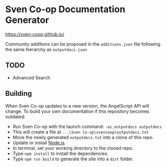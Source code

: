 # Sven Co-op Documentation Generator

https://sven-coop.github.io/

Community additions can be proposed in the `additions.json` file following the same hierarchy as `outputdocs.json`

## TODO
 - Advanced Search

## Building
When Sven Co-op updates to a new version, the AngelScript API will change.
To build your own documentation if this repository becomes outdated:

- Run Sven Co-op with the launch command: `-as_outputdocs outputdocs`
- This will create a file at `...\Sven Co-op\svencoop\outputdocs.txt`
- Move the newly generated `outputdocs.txt` into a clone of this repo.
- Update or install [Node.js](https://nodejs.org/en).
- In terminal, set your working directory to the cloned repo.
- Type `npm install` to install the dependencies. 
- Type `npm run build` to generate the site into a `dist` folder.